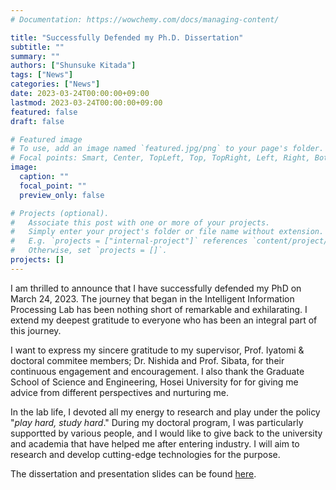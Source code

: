 ```yaml
---
# Documentation: https://wowchemy.com/docs/managing-content/

title: "Successfully Defended my Ph.D. Dissertation"
subtitle: ""
summary: ""
authors: ["Shunsuke Kitada"]
tags: ["News"]
categories: ["News"]
date: 2023-03-24T00:00:00+09:00
lastmod: 2023-03-24T00:00:00+09:00
featured: false
draft: false

# Featured image
# To use, add an image named `featured.jpg/png` to your page's folder.
# Focal points: Smart, Center, TopLeft, Top, TopRight, Left, Right, BottomLeft, Bottom, BottomRight.
image:
  caption: ""
  focal_point: ""
  preview_only: false

# Projects (optional).
#   Associate this post with one or more of your projects.
#   Simply enter your project's folder or file name without extension.
#   E.g. `projects = ["internal-project"]` references `content/project/deep-learning/index.md`.
#   Otherwise, set `projects = []`.
projects: []
---
```


I am thrilled to announce that I have successfully defended my PhD on March 24, 2023. The journey that began in the Intelligent Information Processing Lab has been nothing short of remarkable and exhilarating. I extend my deepest gratitude to everyone who has been an integral part of this journey.

I want to express my sincere gratitude to my supervisor, Prof. Iyatomi & doctoral commitee members; Dr. Nishida and Prof. Sibata, for their continuous engagement and encouragement.
I also thank the Graduate School of Science and Engineering, Hosei University for  for giving me advice from different perspectives and nurturing me.

In the lab life, I devoted all my energy to research and play under the policy "*play hard, study hard*."
During my doctoral program, I was particularly supportted by various people, and I would like to give back to the university and academia that have helped me after entering industry. I will aim to research and develop cutting-edge technologies for the purpose.

The dissertation and presentation slides can be found [here](/publication/kitada2023dissertation/).
